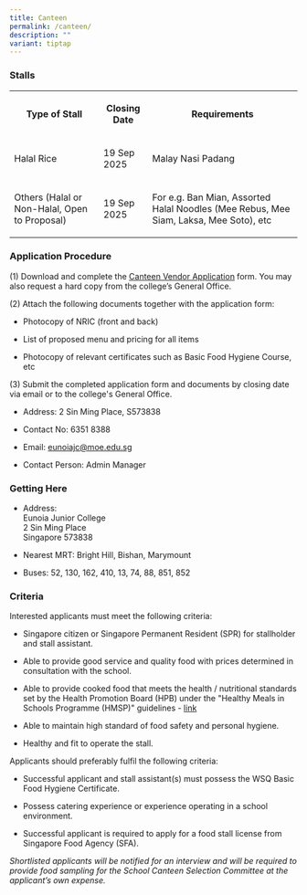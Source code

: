 ```yaml
---
title: Canteen
permalink: /canteen/
description: ""
variant: tiptap
---
```

<h3><strong>Stalls</strong></h3>
<table style="minWidth: 75px">
<colgroup>
<col>
<col>
<col>
</colgroup>
<tbody>
<tr>
<th rowspan="1" colspan="1">
<p>Type of Stall</p>
</th>
<th rowspan="1" colspan="1">
<p>Closing Date</p>
</th>
<th rowspan="1" colspan="1">
<p>Requirements</p>
</th>
</tr>
<tr>
<td rowspan="1" colspan="1">
<p>Halal Rice</p>
</td>
<td rowspan="1" colspan="1">
<p>19 Sep 2025</p>
</td>
<td rowspan="1" colspan="1">
<p>Malay Nasi Padang</p>
</td>
</tr>
<tr>
<td rowspan="1" colspan="1">
<p>Others (Halal or Non-Halal, Open to Proposal)</p>
</td>
<td rowspan="1" colspan="1">
<p>19 Sep 2025</p>
</td>
<td rowspan="1" colspan="1">
<p>For e.g. Ban Mian, Assorted Halal Noodles (Mee Rebus, Mee Siam, Laksa,
Mee Soto), etc</p>
</td>
</tr>
</tbody>
</table>
<h3><strong>Application Procedure</strong></h3>
<p>(1) Download and complete the <a href="/files/canteen%20vendor%20application.pdf" rel="noopener noreferrer nofollow" target="_blank">Canteen Vendor Application</a> form.
You may also request a hard copy from the college’s General Office.</p>
<p>(2) Attach the following documents together with the application form:</p>
<ul>
<li>
<p>Photocopy of NRIC (front and back)</p>
</li>
<li>
<p>List of proposed menu and pricing for all items</p>
</li>
<li>
<p>Photocopy of relevant certificates such as Basic Food Hygiene Course,
etc</p>
</li>
</ul>
<p>(3) Submit the completed application form and documents by closing date
via email or to the college's General Office.</p>
<ul>
<li>
<p>Address: 2 Sin Ming Place, S573838</p>
</li>
<li>
<p>Contact No: 6351 8388</p>
</li>
<li>
<p>Email: <a href="mailto:eunoiajc@moe.edu.sg" rel="noopener noreferrer nofollow" target="_blank">eunoiajc@moe.edu.sg</a>
</p>
</li>
<li>
<p>Contact Person: Admin Manager</p>
</li>
</ul>
<h3><strong>Getting Here</strong></h3>
<ul>
<li>
<p>Address:
<br>Eunoia Junior College
<br>2 Sin Ming Place
<br>Singapore 573838</p>
</li>
<li>
<p>Nearest MRT: Bright Hill, Bishan, Marymount</p>
</li>
<li>
<p>Buses: 52, 130, 162, 410, 13, 74, 88, 851, 852</p>
</li>
</ul>
<h3><strong>Criteria</strong></h3>
<p>Interested applicants must meet the following criteria:</p>
<ul>
<li>
<p>Singapore citizen or Singapore Permanent Resident (SPR) for stallholder
and stall assistant.</p>
</li>
<li>
<p>Able to provide good service and quality food with prices determined in
consultation with the school.</p>
</li>
<li>
<p>Able to provide cooked food that meets the health / nutritional standards
set by the Health Promotion Board (HPB) under the "Healthy Meals in Schools
Programme (HMSP)" guidelines - <a href="https://www.hpb.gov.sg/schools/school-programmes/healthy-meals-in-schools-programme" rel="noopener noreferrer nofollow" target="_blank">link</a>
</p>
</li>
<li>
<p>Able to maintain high standard of food safety and personal hygiene.</p>
</li>
<li>
<p>Healthy and fit to operate the stall.</p>
</li>
</ul>
<p>Applicants should preferably fulfil the following criteria:</p>
<ul>
<li>
<p>Successful applicant and stall assistant(s) must possess the WSQ Basic
Food Hygiene Certificate.</p>
</li>
<li>
<p>Possess catering experience or experience operating in a school environment.</p>
</li>
<li>
<p>Successful applicant is required to apply for a food stall license from
Singapore Food Agency (SFA).</p>
</li>
</ul>
<p><em>Shortlisted applicants will be notified for an interview and will be required to provide food sampling for the School Canteen Selection Committee at the applicant’s own expense.</em>
</p>